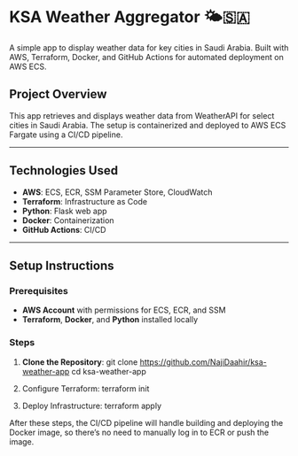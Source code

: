 # KSA Weather Aggregator 🌤️🇸🇦

A simple app to display weather data for key cities in Saudi Arabia. Built with AWS, Terraform, Docker, and GitHub Actions for automated deployment on AWS ECS.

## Project Overview

This app retrieves and displays weather data from WeatherAPI for select cities in Saudi Arabia. The setup is containerized and deployed to AWS ECS Fargate using a CI/CD pipeline.

---

## Technologies Used

- **AWS**: ECS, ECR, SSM Parameter Store, CloudWatch
- **Terraform**: Infrastructure as Code
- **Python**: Flask web app
- **Docker**: Containerization
- **GitHub Actions**: CI/CD

---

## Setup Instructions

### Prerequisites
- **AWS Account** with permissions for ECS, ECR, and SSM
- **Terraform**, **Docker**, and **Python** installed locally

### Steps

1. **Clone the Repository**:
   git clone https://github.com/NajiDaahir/ksa-weather-app
   cd ksa-weather-app

2. Configure Terraform:
terraform init

3. Deploy Infrastructure:
terraform apply


After these steps, the CI/CD pipeline will handle building and deploying the Docker image, so there’s no need to manually log in to ECR or push the image.

